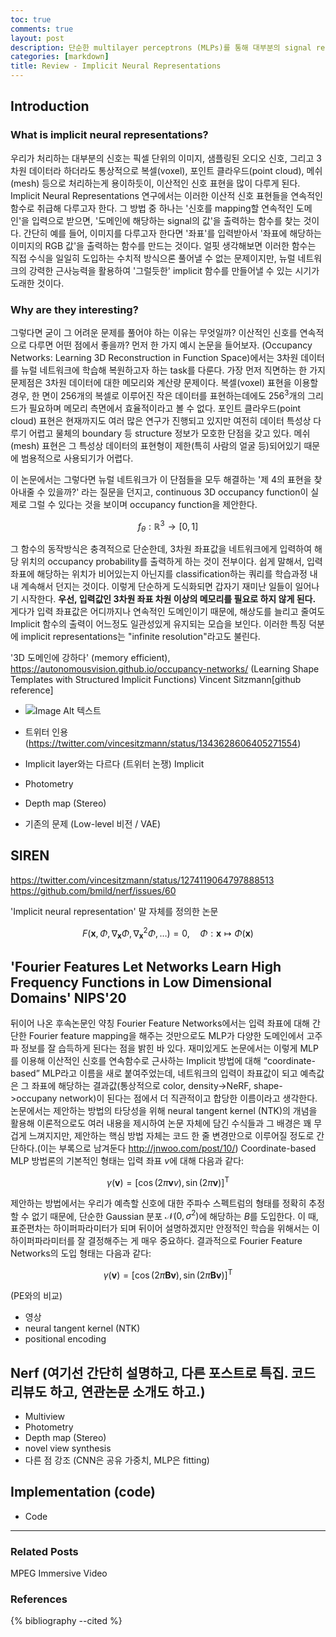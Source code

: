 ```yaml
---
toc: true
comments: true
layout: post
description: 단순한 multilayer perceptrons (MLPs)를 통해 대부분의 signal representations를 근사하는 방법으로, 최근 여러 vision task에서 압도적인 성능으로 대표 방법이 되어가고 있는 'implicit neural representations' 계열의 대표 논문들에 대하여 서술한다.  
categories: [markdown]
title: Review - Implicit Neural Representations 
---
```



## Introduction
### What is implicit neural representations?
우리가 처리하는 대부분의 신호는 픽셀 단위의 이미지, 샘플링된 오디오 신호, 그리고 3차원 데이터라 하더라도 통상적으로 복셀(voxel), 포인트 클라우드(point cloud), 메쉬(mesh) 등으로 처리하는게 용이하듯이, 이산적인 신호 표현을 많이 다루게 된다. Implicit Neural Representations 연구에서는 이러한 이산적 신호 표현들을 연속적인 함수로 취급해 다루고자 한다. 그 방법 중 하나는 '신호를 mapping할 연속적인 도메인'을 입력으로 받으면, '도메인에 해당하는 signal의 값'을 출력하는 함수를 찾는 것이다. 간단히 예를 들어, 이미지를 다루고자 한다면 '좌표'를 입력받아서 '좌표에 해당하는 이미지의 RGB 값'을 출력하는 함수를 만드는 것이다. 얼핏 생각해보면 이러한 함수는 직접 수식을 일일히 도입하는 수치적 방식으론 풀어낼 수 없는 문제이지만, 뉴럴 네트워크의 강력한 근사능력을 활용하여 '그럴듯한' implicit 함수를 만들어낼 수 있는 시기가 도래한 것이다.

### Why are they interesting?
그렇다면 굳이 그 어려운 문제를 풀어야 하는 이유는 무엇일까? 이산적인 신호를 연속적으로 다루면 어떤 점에서 좋을까? 먼저 한 가지 예시 논문을 들어보자. (Occupancy Networks: Learning 3D Reconstruction in Function Space)에서는 3차원 데이터를 뉴럴 네트워크에 학습해 복원하고자 하는 task를 다룬다. 가장 먼저 직면하는 한 가지 문제점은 3차원 데이터에 대한 메모리와 계산량 문제이다. 복셀(voxel) 표현을 이용할 경우, 한 면이 256개의 복셀로 이루어진 작은 데이터를 표현하는데에도 $256^{3}$개의 그리드가 필요하며 메모리 측면에서 효율적이라고 볼 수 없다. 포인트 클라우드(point cloud) 표현은 현재까지도 여러 많은 연구가 진행되고 있지만 여전히 데이터 특성상 다루기 어렵고 물체의 boundary 등 structure 정보가 모호한 단점을 갖고 있다. 메쉬(mesh) 표현은 그 특성상 데이터의 표현형이 제한(특히 사람의 얼굴 등)되어있기 때문에 범용적으로 사용되기가 어렵다. 

이 논문에서는 그렇다면 뉴럴 네트워크가 이 단점들을 모두 해결하는 '제 4의 표현을 찾아내줄 수 있을까?' 라는 질문을 던지고, continuous 3D occupancy function이 실제로 그럴 수 있다는 것을 보이며 occupancy function을 제안한다.

$$f_{\theta}: \mathbb{R}^{3} \rightarrow[0,1]$$

그 함수의 동작방식은 충격적으로 단순한데, 3차원 좌표값을 네트워크에게 입력하여 해당 위치의 occupancy probability를 출력하게 하는 것이 전부이다. 쉽게 말해서, 입력 좌표에 해당하는 위치가 비어있는지 아닌지를 classification하는 쿼리를 학습과정 내내 계속해서 던지는 것이다. 이렇게 단순하게 도식화되면 갑자기 재미난 일들이 일어나기 시작한다. **우선, 입력값인 3차원 좌표 차원 이상의 메모리를 필요로 하지 않게 된다.** 게다가 입력 좌표값은 어디까지나 연속적인 도메인이기 때문에, 해상도를 늘리고 줄여도 Implicit 함수의 출력이 어느정도 일관성있게 유지되는 모습을 보인다. 이러한 특징 덕분에 implicit representations는 "infinite resolution"라고도 불린다.


'3D 도메인에 강하다' (memory efficient), https://autonomousvision.github.io/occupancy-networks/
(Learning Shape Templates with Structured Implicit Functions)
Vincent Sitzmann[github reference]



- ![Image Alt 텍스트](/assets/img/test_socre.png)


- 트위터 인용 (https://twitter.com/vincesitzmann/status/1343628606405271554)
- Implicit layer와는 다르다 (트위터 논쟁)
Implicit 
- Photometry
- Depth map (Stereo)
- 기존의 문제 (Low-level 비전 / VAE)

## SIREN
https://twitter.com/vincesitzmann/status/1274119064797888513
https://github.com/bmild/nerf/issues/60

'Implicit neural representation' 말 자체를 정의한 논문

$$
F\left(\mathbf{x}, \Phi, \nabla_{\mathbf{x}} \Phi, \nabla_{\mathbf{x}}^{2} \Phi, \ldots\right)=0, \quad \Phi: \mathbf{x} \mapsto \Phi(\mathbf{x})
$$

## 'Fourier Features Let Networks Learn High Frequency Functions in Low Dimensional Domains' NIPS'20
뒤이어 나온 후속논문인 약칭 Fourier Feature Networks에서는 입력 좌표에 대해 간단한 Fourier feature mapping을 해주는 것만으로도 MLP가 다양한 도메인에서 고주파 정보를 잘 습득하게 된다는 점을 밝힌 바 있다. 재미있게도 논문에서는 이렇게 MLP를 이용해 이산적인 신호를 연속함수로 근사하는 Implicit 방법에 대해 “coordinate-based” MLP라고 이름을 새로 붙여주었는데, 네트워크의 입력이 좌표값이 되고 예측값은 그 좌표에 해당하는 결과값(통상적으로 color, density->NeRF, shape->occupany network)이 된다는 점에서 더 직관적이고 합당한 이름이라고 생각한다. 논문에서는 제안하는 방법의 타당성을 위해 neural tangent kernel (NTK)의 개념을 활용해 이론적으로도 여러 내용을 제시하여 논문 자체에 담긴 수식들과 그 배경은 꽤 무겁게 느껴지지만, 제안하는 핵심 방법 자체는 코드 한 줄 변경만으로 이루어질 정도로 간단하다.(이는 부록으로 남겨둔다 http://jnwoo.com/post/10/) Coordinate-based MLP 방법론의 기본적인 형태는 입력 좌표 $v$에 대해 다음과 같다:

$$
\gamma(\mathbf{v})=[\cos (2 \pi \mathbf{v} v), \sin (2 \pi \mathbf{v})]^{\mathrm{T}}
$$

제안하는 방법에서는 우리가 예측할 신호에 대한 주파수 스펙트럼의 형태를 정확히 추정할 수 없기 때문에, 단순한 Gaussian 분포 $\mathcal{N}\left(0, \sigma^{2}\right)$에 해당하는 $B$를 도입한다. 이 때, 표준편차는 하이퍼파라미터가 되며 뒤이어 설명하겠지만 안정적인 학습을 위해서는 이 하이퍼파라미터를 잘 결정해주는 게 매우 중요하다. 결과적으로 Fourier Feature Networks의 도입 형태는 다음과 같다:

$$
\gamma(\mathbf{v})=[\cos (2 \pi \mathbf{B} \mathbf{v}), \sin (2 \pi \mathbf{B} \mathbf{v})]^{\mathrm{T}}
$$


(PE와의 비교)


- 영상
- neural tangent kernel (NTK)
- positional encoding

## Nerf (여기선 간단히 설명하고, 다른 포스트로 특집.   코드리뷰도 하고, 연관논문 소개도 하고.)
- Multiview
- Photometry
- Depth map (Stereo)
- novel view synthesis 
- 다른 점 강조 (CNN은 공유 가중치, MLP은 fitting)


## Implementation (code)
- Code


---
### Related Posts
MPEG Immersive Video


### References
{% bibliography --cited %}